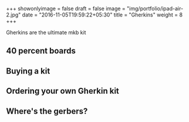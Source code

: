 +++
showonlyimage = false
draft = false
image = "img/portfolio/ipad-air-2.jpg"
date = "2016-11-05T19:59:22+05:30"
title = "Gherkins"
weight = 8
+++

Gherkins are the ultimate mkb kit
<!--more-->

## 40 percent boards

## Buying a kit

## Ordering your own Gherkin kit

## Where's the gerbers?

